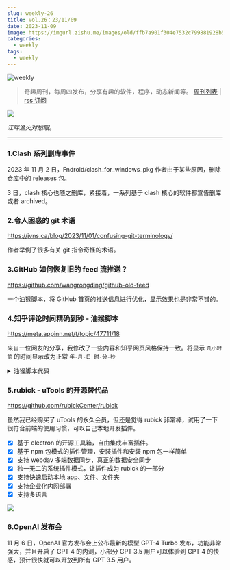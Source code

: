 ```yaml
---
slug: weekly-26
title: Vol.26：23/11/09
date: 2023-11-09
image: https://imgurl.zishu.me/images/old/ffb7a901f304e7532c799881928b558_z8lb0v_.webp
categories:
  - weekly
tags:
  - weekly
---
```


![weekly](https://imgurl.zishu.me/weekly.webp)

> 奇趣周刊，每周四发布，分享有趣的软件，程序，动态新闻等。 [周刊列表](/categories/weekly/) | [rss 订阅](/categories/weekly/index.xml)

![](https://imgurl.zishu.me/images/old/ffb7a901f304e7532c799881928b558_z8lb0v_.webp)

*江畔渔火对愁眠。*

---

### 1.Clash 系列删库事件

2023 年 11 月 2 日，Fndroid/clash_for_windows_pkg 作者由于某些原因，删除仓库中的 releases 包。

3 日，clash 核心也随之删库，紧接着，一系列基于 clash 核心的软件都宣告删库或者 archived。

### 2.令人困惑的 git 术语

https://jvns.ca/blog/2023/11/01/confusing-git-terminology/

作者举例了很多有关 git 指令奇怪的术语。

### 3.GitHub 如何恢复旧的 feed 流推送？

https://github.com/wangrongding/github-old-feed

一个油猴脚本，将 GitHub 首页的推送信息进行优化，显示效果也是非常不错的。

### 4.知乎评论时间精确到秒 - 油猴脚本

https://meta.appinn.net/t/topic/47711/18

来自一位网友的分享，我修改了一些内容和知乎网页风格保持一致。将显示 `几小时前` 的时间显示改为正常 `年-月-日 时-分-秒`

<details>
<summary>油猴脚本代码</summary>

```js
// ==UserScript==
// @name         知乎评论时间精确到秒
// @namespace    http://tampermonkey.net/
// @version      0.3
// @description  try to take over the world!
// @author       You
// @match        https://www.zhihu.com/*
// @match        https://zhuanlan.zhihu.com/*
// @icon         http://zhihu.com/favicon.ico
// @grant       GM_addStyle
// @run-at document-start
// @require https://scriptcat.org/lib/637/1.3.3/ajaxHooker.js

// ==/UserScript==


(function () {
	'use strict';
	function timestampToTime(timestamp) {
		const milliseconds = timestamp * 1000;
		const date = new Date(milliseconds);
		const year = date.getFullYear();
		const month = addZero(date.getMonth() + 1);
		const day = addZero(date.getDate());
		const hour = addZero(date.getHours());
		const minute = addZero(date.getMinutes());
		const second = addZero(date.getSeconds());

		return `${ year }-${ month }-${ day } ${ hour }:${ minute }:${ second }`;
	}

	function addZero(num) {
		return num < 10 ? `0${ num }` : `${ num }`;
	}

	ajaxHooker.hook(request => {
		if (request.url.includes("https://www.zhihu.com/api/v4/comment_v5/comment/") || request.url.includes("https://www.zhihu.com/api/v4/comment_v5/answers/") || request.url.includes("https://www.zhihu.com/api/v4/comment_v5/articles/")) {

			request.response = res => {
				// console.log('\n== ↓ ↓ ↓ ↓ ↓ == \n', res)

				if (res.json.data) {

					res.json.data.forEach(item => {
						// console.log(timestampToTime(item.created_time));
						item.content =  item.content +   '<span class="css-nm6sok commentTime">' + timestampToTime(item.created_time) + '</span>'
						if (item.child_comments.length >= 1) {
							item.child_comments.forEach(child => {
								child.content =   child.content  + '<span class="css-nm6sok commentTime">' + timestampToTime(child.created_time) + '</<span>'
							});
						}
					});
					GM_addStyle(`
					.CommentContent {
							position: relative;
							overflow: visible;
						}

						/* 	精确时间 */
						.commentTime {
							position: absolute;
							left: 0;
							bottom: -22px;
							color: #999;
						}

						.css-140jo2 {
							position: relative;
						}

						/* 原时间	 */
						.css-12cl38p,
						.css-12cl38p + span,
						.css-nm6sok + span {
							display: none;
						}

						/* ip 属地	 */
						.css-8hxn0r .css-nm6sok {
							position: absolute;
							left: 160px;
							top: 3px;
						}
						/* 热评	 */
						.css-8hxn0r .css-33kuns {
							position: absolute;
							left: 240px;
							top: 3px;
						}
						/*  作者置顶	 */
						.css-1o87v1m{
						    position: absolute;
  						    top: 22px;
   						    left: -4px;
						}
					`);
				}

			};
		}

	});
})();
```

</details>


### 5.rubick - uTools 的开源替代品

https://github.com/rubickCenter/rubick

虽然我已经购买了 uTools 的永久会员，但还是觉得 rubick 非常棒，试用了一下很符合前端的使用习惯，可以自己本地开发插件。

<div class="nolist">

- [x] 基于 electron 的开源工具箱，自由集成丰富插件。
- [x] 基于 npm 包模式的插件管理，安装插件和安装 npm 包一样简单
- [x] 支持 webdav 多端数据同步，真正的数据安全同步
- [x] 独一无二的系统插件模式，让插件成为 rubick 的一部分
- [x] 支持快速启动本地 app、文件、文件夹
- [x] 支持企业化内网部署
- [x] 支持多语言

</div>

![](https://camo.githubusercontent.com/1857703c574326d1a1b331a9307b75bcc370584ae339aeca2616279ca5464e72/68747470733a2f2f706963312e7a68696d672e636f6d2f38302f76322d37306331303566663766623165393535666336376666613561353536343039325f373230772e676966)

### 6.OpenAI 发布会

11 月 6 日，OpenAI 官方发布会上公布最新的模型 GPT-4 Turbo 发布，功能非常强大，并且开启了 GPT 4 的内测，小部分 GPT 3.5 用户可以体验到 GPT 4 的快感，预计很快就可以开放到所有 GPT 3.5 用户。
